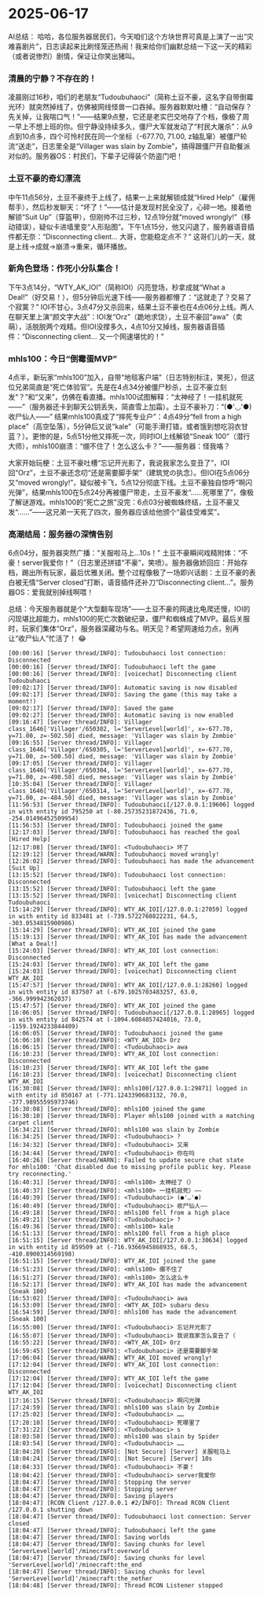 # 2025-06-17

AI总结：
哈哈，各位服务器居民们，今天咱们这个方块世界可真是上演了一出“灾难喜剧片”，日志读起来比刷怪笼还热闹！我来给你们幽默总结一下这一天的精彩（或者说惨烈）剧情，保证让你笑出猪叫。

### 清晨的宁静？不存在的！
凌晨刚过16秒，咱们的老朋友“Tudoubuhaoci”（简称土豆不豪，这名字自带倒霉光环）就突然掉线了，仿佛被网线怪兽一口吞掉。服务器默默吐槽：“自动保存？先关掉，让我喘口气！”——结果9点整，它还是老实巴交地存了个档，像极了周一早上不想上班的你。但宁静没持续多久，僵尸大军就发动了“村民大屠杀”：从9点到10点多，四个可怜村民在同一个坐标（-677.70, 71.00, z轴乱窜）被僵尸轮流“送走”，日志里全是“Villager was slain by Zombie”，搞得跟僵尸开自助餐派对似的。服务器OS：村民们，下辈子记得装个防盗门吧！

### 土豆不豪的奇幻漂流
中午11点56分，土豆不豪终于上线了，结果一上来就解锁成就“Hired Help”（雇佣帮手），然后秒发聊天：“坏了！”——估计是发现村民全没了，心碎一地。接着他解锁“Suit Up”（穿盔甲），但刚帅不过三秒，12点19分就“moved wrongly!”（移动错误），疑似卡进墙里变“人形贴图”。下午1点15分，他又闪退了，服务器语音插件都无奈：“Disconnecting client... 大哥，您能稳定点不？” 这哥们儿的一天，就是上线→成就→崩溃→重来，循环播放。

### 新角色登场：作死小分队集合！
下午3点14分，“WTY_AK_IOI”（简称IOI）闪亮登场，秒拿成就“What a Deal!”（好交易！），但5分钟后光速下线——服务器都懵了：“这就走了？交易了个寂寞？” IOI不甘心，3点47分又杀回来，结果土豆不豪也在4点06分上线。两人在聊天里上演“颜文字大战”：IOI发“Orz”（跪地求饶），土豆不豪回“awa”（卖萌），活脱脱两个戏精。但IOI没撑多久，4点10分又掉线，服务器语音插件：“Disconnecting client... 又一个网速堪忧的！”

### mhls100：今日“倒霉蛋MVP”
4点半，新玩家“mhls100”加入，自带“地毯客户端”（日志特别标注，笑死），但这位兄弟简直是“死亡体验官”。先是在4点34分被僵尸秒杀，土豆不豪立刻发“？”和“又来”，仿佛在看直播。mhls100试图解释：“太神经了！一挂机就死——”（服务器还卡到聊天公钥丢失，简直雪上加霜）。土豆不豪补刀：“(●'◡'●) 收尸仙人——” 结果mhls100真成了“摔死专业户”：4点49分“fell from a high place”（高空坠落），5分钟后又说“kale”（可能手滑打错，或者饿到想吃羽衣甘蓝？）。更惨的是，5点51分他又摔死一次，同时IOI上线解锁“Sneak 100”（潜行大师），mhls100崩溃：“绷不住了！怎么这么卡？”——服务器：怪我咯？

大家开始玩梗：土豆不豪吐槽“忘记开光影了，我说我家怎么变丑了”，IOI回“Orz”，土豆不豪还念叨“还是需要脚手架”（建筑党の执念）。但IOI在5点06分又“moved wrongly!”，疑似被卡飞，5点12分彻底下线。土豆不豪独自惊呼“啊闪光弹”，结果mhls100在5点24分再被僵尸带走，土豆不豪发“……死哪里了”，像极了解谜游戏。mhls100的“死亡之旅”没完：6点03分被蜘蛛终结，土豆不豪又发“……”——这兄弟一天死了四次，服务器应该给他颁个“最佳受难奖”。

### 高潮结局：服务器の深情告别
6点04分，服务器突然广播：“关服啦马上...10s！” 土豆不豪瞬间戏精附体：“不豪！server我爱你！”（日志里还拼错“不豪”，笑喷）。服务器傲娇回应：开始存档，踢出所有玩家，最后优雅关闭。整个过程像极了一场即兴话剧：土豆不豪的表白被无情“Server closed”打断，语音插件还补刀“Disconnecting client...”。服务器OS：爱我就别掉线啊喂！

总结：今天服务器就是个“大型翻车现场”——土豆不豪的网速比龟爬还慢，IOI的闪现堪比超能力，mhls100的死亡次数破纪录，僵尸和蜘蛛成了MVP。最后关服时，玩家们集体“Orz”，服务器深藏功与名。明天见？希望网速给力点，别再让“收尸仙人”忙活了！ 😂

```
[00:00:16] [Server thread/INFO]: Tudoubuhaoci lost connection: Disconnected
[00:00:16] [Server thread/INFO]: Tudoubuhaoci left the game
[00:00:16] [Server thread/INFO]: [voicechat] Disconnecting client Tudoubuhaoci
[09:02:17] [Server thread/INFO]: Automatic saving is now disabled
[09:02:17] [Server thread/INFO]: Saving the game (this may take a moment!)
[09:02:17] [Server thread/INFO]: Saved the game
[09:02:27] [Server thread/INFO]: Automatic saving is now enabled
[09:16:47] [Server thread/INFO]: Villager class_1646['Villager'/650302, l='ServerLevel[world]', x=-677.70, y=71.00, z=-502.50] died, message: 'Villager was slain by Zombie'
[09:16:55] [Server thread/INFO]: Villager class_1646['Villager'/650305, l='ServerLevel[world]', x=-677.70, y=71.00, z=-500.50] died, message: 'Villager was slain by Zombie'
[09:17:05] [Server thread/INFO]: Villager class_1646['Villager'/650304, l='ServerLevel[world]', x=-677.70, y=71.00, z=-498.50] died, message: 'Villager was slain by Zombie'
[10:35:04] [Server thread/INFO]: Villager class_1646['Villager'/650314, l='ServerLevel[world]', x=-677.70, y=71.00, z=-484.50] died, message: 'Villager was slain by Zombie'
[11:56:53] [Server thread/INFO]: Tudoubuhaoci[/127.0.0.1:19606] logged in with entity id 795250 at (-80.25735231872436, 71.0, -254.01496452509954)
[11:56:53] [Server thread/INFO]: Tudoubuhaoci joined the game
[12:17:03] [Server thread/INFO]: Tudoubuhaoci has reached the goal [Hired Help]
[12:17:08] [Server thread/INFO]: <Tudoubuhaoci> 坏了
[12:19:12] [Server thread/WARN]: Tudoubuhaoci moved wrongly!
[12:26:02] [Server thread/INFO]: Tudoubuhaoci has made the advancement [Suit Up]
[13:15:52] [Server thread/INFO]: Tudoubuhaoci lost connection: Disconnected
[13:15:52] [Server thread/INFO]: Tudoubuhaoci left the game
[13:15:52] [Server thread/INFO]: [voicechat] Disconnecting client Tudoubuhaoci
[15:14:29] [Server thread/INFO]: WTY_AK_IOI[/127.0.0.1:27059] logged in with entity id 833481 at (-739.5722760822231, 64.5, -303.0534815900986)
[15:14:29] [Server thread/INFO]: WTY_AK_IOI joined the game
[15:19:13] [Server thread/INFO]: WTY_AK_IOI has made the advancement [What a Deal!]
[15:24:03] [Server thread/INFO]: WTY_AK_IOI lost connection: Disconnected
[15:24:03] [Server thread/INFO]: WTY_AK_IOI left the game
[15:24:03] [Server thread/INFO]: [voicechat] Disconnecting client WTY_AK_IOI
[15:47:57] [Server thread/INFO]: WTY_AK_IOI[/127.0.0.1:28260] logged in with entity id 837507 at (-679.1025703483257, 63.0, -366.999942362037)
[15:47:57] [Server thread/INFO]: WTY_AK_IOI joined the game
[16:06:05] [Server thread/INFO]: Tudoubuhaoci[/127.0.0.1:28965] logged in with entity id 842574 at (-1094.6084857424016, 73.0, -1159.1924233844409)
[16:06:05] [Server thread/INFO]: Tudoubuhaoci joined the game
[16:06:10] [Server thread/INFO]: <WTY_AK_IOI> Orz
[16:06:15] [Server thread/INFO]: <Tudoubuhaoci> awa
[16:10:23] [Server thread/INFO]: WTY_AK_IOI lost connection: Disconnected
[16:10:23] [Server thread/INFO]: WTY_AK_IOI left the game
[16:10:23] [Server thread/INFO]: [voicechat] Disconnecting client WTY_AK_IOI
[16:30:08] [Server thread/INFO]: mhls100[/127.0.0.1:29871] logged in with entity id 850167 at (-771.1243390683132, 70.0, -377.98955595973746)
[16:30:08] [Server thread/INFO]: mhls100 joined the game
[16:30:10] [Server thread/INFO]: Player mhls100 joined with a matching carpet client
[16:34:21] [Server thread/INFO]: mhls100 was slain by Zombie
[16:34:25] [Server thread/INFO]: <Tudoubuhaoci> ?
[16:34:32] [Server thread/INFO]: <Tudoubuhaoci> 又来
[16:34:44] [Server thread/INFO]: <Tudoubuhaoci> 你在吗
[16:40:26] [Server thread/WARN]: Failed to update secure chat state for mhls100: 'Chat disabled due to missing profile public key. Please try reconnecting.'
[16:40:31] [Server thread/INFO]: <mhls100> 太神经了（）
[16:40:37] [Server thread/INFO]: <mhls100> 一挂机就死）——
[16:40:39] [Server thread/INFO]: <Tudoubuhaoci> (●'◡'●)
[16:40:49] [Server thread/INFO]: <Tudoubuhaoci> 收尸仙人——
[16:49:18] [Server thread/INFO]: mhls100 fell from a high place
[16:49:21] [Server thread/INFO]: <Tudoubuhaoci> ?
[16:49:36] [Server thread/INFO]: <mhls100> kale
[16:51:13] [Server thread/INFO]: mhls100 fell from a high place
[16:51:15] [Server thread/INFO]: WTY_AK_IOI[/127.0.0.1:30634] logged in with entity id 859509 at (-716.9366945868935, 68.5, -410.8900314569198)
[16:51:15] [Server thread/INFO]: WTY_AK_IOI joined the game
[16:51:23] [Server thread/INFO]: <mhls100> 绷不住了
[16:51:27] [Server thread/INFO]: <mhls100> 怎么这么卡
[16:52:17] [Server thread/INFO]: WTY_AK_IOI has made the advancement [Sneak 100]
[16:53:02] [Server thread/INFO]: <Tudoubuhaoci> awa
[16:53:09] [Server thread/INFO]: <WTY_AK_IOI> subaru desu
[16:54:59] [Server thread/INFO]: mhls100 has made the advancement [Sneak 100]
[16:55:00] [Server thread/INFO]: <Tudoubuhaoci> 忘记开光影了
[16:55:07] [Server thread/INFO]: <Tudoubuhaoci> 我说我家怎么变丑了（
[16:55:22] [Server thread/INFO]: <WTY_AK_IOI> Orz
[16:59:45] [Server thread/INFO]: <Tudoubuhaoci> 还是需要脚手架
[17:06:04] [Server thread/WARN]: WTY_AK_IOI moved wrongly!
[17:12:04] [Server thread/INFO]: WTY_AK_IOI lost connection: Disconnected
[17:12:04] [Server thread/INFO]: WTY_AK_IOI left the game
[17:12:04] [Server thread/INFO]: [voicechat] Disconnecting client WTY_AK_IOI
[17:16:15] [Server thread/INFO]: <Tudoubuhaoci> 啊闪光弹
[17:24:59] [Server thread/INFO]: mhls100 was slain by Zombie
[17:25:02] [Server thread/INFO]: <Tudoubuhaoci> ……
[17:28:10] [Server thread/INFO]: <Tudoubuhaoci> 死哪里了
[17:31:22] [Server thread/INFO]: <Tudoubuhaoci> s
[18:03:50] [Server thread/INFO]: mhls100 was slain by Spider
[18:03:54] [Server thread/INFO]: <Tudoubuhaoci> ……
[18:04:20] [Server thread/INFO]: [Not Secure] [Server] 关服啦马上
[18:04:24] [Server thread/INFO]: [Not Secure] [Server] 10s
[18:04:33] [Server thread/INFO]: <Tudoubuhaoci> 不豪！
[18:04:42] [Server thread/INFO]: <Tudoubuhaoci> server我爱你
[18:04:47] [Server thread/INFO]: Stopping the server
[18:04:47] [Server thread/INFO]: Stopping server
[18:04:47] [Server thread/INFO]: Saving players
[18:04:47] [RCON Client /127.0.0.1 #2/INFO]: Thread RCON Client /127.0.0.1 shutting down
[18:04:47] [Server thread/INFO]: Tudoubuhaoci lost connection: Server closed
[18:04:47] [Server thread/INFO]: Tudoubuhaoci left the game
[18:04:47] [Server thread/INFO]: Saving worlds
[18:04:47] [Server thread/INFO]: Saving chunks for level 'ServerLevel[world]'/minecraft:overworld
[18:04:47] [Server thread/INFO]: Saving chunks for level 'ServerLevel[world]'/minecraft:the_end
[18:04:47] [Server thread/INFO]: Saving chunks for level 'ServerLevel[world]'/minecraft:the_nether
[18:04:48] [Server thread/INFO]: Thread RCON Listener stopped
```
